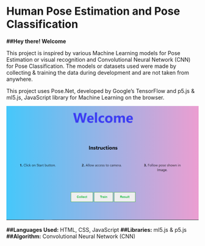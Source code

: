 # Human Pose Estimation and Pose Classification
**##Hey there! Welcome**

This project is inspired by various Machine Learning models for Pose Estimation or visual recognition and Convolutional Neural Network (CNN) for Pose Classification. The models or datasets used were made by collecting & training the data during development and are not taken from anywhere.

This project uses Pose.Net, developed by Google’s TensorFlow and p5.js & ml5.js, JavaScript library for Machine Learning on the browser.

![Image of Web](https://github.com/parikshit-rajput/PoseClassification/blob/main/img/Web.png)

**##Languages Used:** HTML, CSS, JavaScript
**##Libraries:** ml5.js & p5.js
**##Algorithm:** Convolutional Neural Network (CNN)
